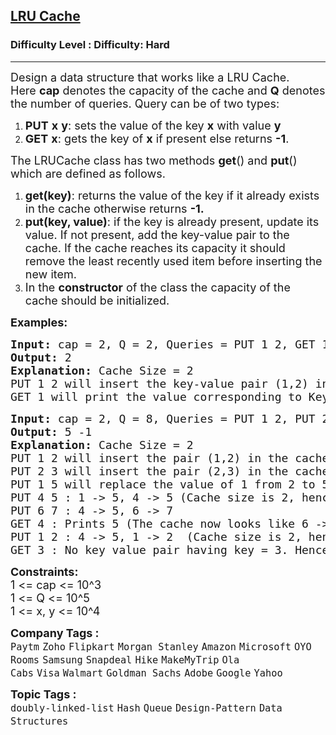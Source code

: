 <h2><a href="https://www.geeksforgeeks.org/problems/lru-cache/0">LRU Cache</a></h2><h3>Difficulty Level : Difficulty: Hard</h3><hr><div class="problems_problem_content__Xm_eO"><p><span style="font-size: 18px;">Design a data structure that works like a LRU Cache. Here&nbsp;<strong>cap</strong>&nbsp;denotes&nbsp;the capacity of the cache and&nbsp;<strong>Q</strong>&nbsp;denotes the number of queries. Query can be&nbsp;</span><span style="font-size: 18px;">of two types:</span></p>
<ol>
<li><span style="font-size: 18px;"><strong>PUT</strong>&nbsp;<strong>x</strong>&nbsp;<strong>y</strong>: sets the value of the key&nbsp;<strong>x</strong>&nbsp;with value&nbsp;<strong>y</strong></span></li>
<li><span style="font-size: 18px;"><strong>GET</strong>&nbsp;<strong>x</strong>: gets the key of&nbsp;<strong>x</strong>&nbsp;if present else returns&nbsp;<strong>-1</strong>.</span></li>
</ol>
<p><span style="font-size: 18px;">The LRUCache class has two methods&nbsp;<strong>get</strong>() and&nbsp;<strong>put</strong>() which are defined as follows.</span></p>
<ol>
<li><span style="font-size: 18px;"><strong>get(key)</strong>: returns the value of the key if it&nbsp;already exists in the cache otherwise returns&nbsp;<strong>-1.</strong></span></li>
<li><span style="font-size: 18px;"><strong>put(key, value)</strong>: if the key is already present, update its value. If not present, add the key-value pair to the cache. If the cache reaches its capacity it should remove the least recently used item before inserting the new item.</span></li>
<li><span style="font-size: 18px;">In the&nbsp;<strong>constructor</strong>&nbsp;of the class the capacity of the cache should be initialized.</span></li>
</ol>
<p><span style="font-size: 18px;"><strong>Examples:</strong></span></p>
<pre><span style="font-size: 18px;"><strong>Input: </strong>cap = 2, Q = 2, Queries = PUT 1 2, GET 1
<strong>Output: </strong>2<strong>
Explanation: </strong>Cache Size = 2
PUT 1 2 will insert the key-value pair (1,2) in the cache,
GET 1 will print the value corresponding to Key 1, ie 2.</span></pre>
<pre><span style="font-size: 18px;"><strong>Input: </strong>cap = 2, Q = 8, Queries = PUT 1 2, PUT 2 3, PUT 1 5, PUT 4 5, PUT 6 7, GET 4, PUT 1 2, GET 3<br><strong>Output: </strong>5 -1<strong>
Explanation: </strong>Cache Size = 2
PUT 1 2 will insert the pair (1,2) in the cache.
PUT 2 3 will insert the pair (2,3) in the cache: 1-&gt;2, 2-&gt;3(the most recently used one is kept at the rightmost position)&nbsp;
PUT 1 5 will replace the value of 1 from 2 to 5 : 2 -&gt; 3, 1 -&gt; 5
PUT 4 5 : 1 -&gt; 5, 4 -&gt; 5 (Cache size is 2, hence we delete the least recently used key-value pair)
PUT 6 7 : 4 -&gt; 5, 6 -&gt; 7&nbsp;
GET 4 : Prints 5 (The cache now looks like 6 -&gt; 7, 4-&gt;5)
PUT 1 2 : 4 -&gt; 5, 1 -&gt; 2  (Cache size is 2, hence we delete the least recently used key-value pair)
GET 3 : No key value pair having key = 3. Hence, -1 is printed.</span></pre>
<p><span style="font-size: 18px;"><strong>Constraints:</strong><br>1 &lt;= cap&nbsp;&lt;= 10^3<br>1 &lt;= Q &lt;= 10^5<br>1 &lt;= x, y &lt;= 10^4</span></p></div><p><span style=font-size:18px><strong>Company Tags : </strong><br><code>Paytm</code>&nbsp;<code>Zoho</code>&nbsp;<code>Flipkart</code>&nbsp;<code>Morgan Stanley</code>&nbsp;<code>Amazon</code>&nbsp;<code>Microsoft</code>&nbsp;<code>OYO Rooms</code>&nbsp;<code>Samsung</code>&nbsp;<code>Snapdeal</code>&nbsp;<code>Hike</code>&nbsp;<code>MakeMyTrip</code>&nbsp;<code>Ola Cabs</code>&nbsp;<code>Visa</code>&nbsp;<code>Walmart</code>&nbsp;<code>Goldman Sachs</code>&nbsp;<code>Adobe</code>&nbsp;<code>Google</code>&nbsp;<code>Yahoo</code>&nbsp;<br><p><span style=font-size:18px><strong>Topic Tags : </strong><br><code>doubly-linked-list</code>&nbsp;<code>Hash</code>&nbsp;<code>Queue</code>&nbsp;<code>Design-Pattern</code>&nbsp;<code>Data Structures</code>&nbsp;